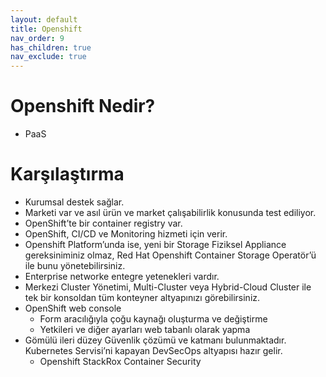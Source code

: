 ```yaml
---
layout: default
title: Openshift
nav_order: 9
has_children: true
nav_exclude: true
---
```


# Openshift Nedir? 
* PaaS

# Karşılaştırma

* Kurumsal destek sağlar.
* Marketi var ve asıl ürün ve market çalışabilirlik konusunda test ediliyor. 
* OpenShift’te bir container registry var. 
* OpenShift, CI/CD ve Monitoring hizmeti için verir.
* Openshift Platform’unda ise, yeni bir Storage Fiziksel Appliance gereksiniminiz olmaz, Red Hat Openshift Container Storage Operatör’ü ile bunu yönetebilirsiniz.  
* Enterprise networke entegre yetenekleri vardır.
* Merkezi Cluster Yönetimi, Multi-Cluster veya Hybrid-Cloud Cluster ile tek bir konsoldan tüm konteyner altyapınızı görebilirsiniz.
* OpenShift web console
    * Form aracılığıyla çoğu kaynağı oluşturma ve değiştirme
    * Yetkileri ve diğer ayarları web tabanlı olarak yapma
* Gömülü ileri düzey Güvenlik çözümü ve katmanı bulunmaktadır. Kubernetes Servisi’ni kapayan DevSecOps altyapısı hazır gelir.
    * Openshift StackRox Container Security